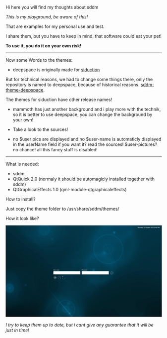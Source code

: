 Hi here you will find my thoughts about sddm

_This is my playground, be aware of this!_

That are examples for my personal use and test.

I share them, but you have to keep in mind, that software could eat your pet!

__To use it, you do it on your own risk!__

---

Now some Words to the themes:

- deepspace is originally made for [siduction](https://siduction.org "siduction homepage")

 But for technical reasons, we had to change some things there, only the repository is named to deepspace, because of historical reasons.
 [sddm-theme-deepspace](https://github.com/siduction/sddm-theme-deepspace "the side on github").

 The themes for siduction have other release names!

- mammoth has just another background and i play more with the technik, so it is better to use deepspace, 
  you can change the background by your own!
- Take a look to the sources!

- no $user pics are displayed and no $user-name is automaticly displayed in the userName field
  if you want it? read the sources!
  $user-pictures? no chance!
  all this fancy stuff is disabled!

---

What is needed:
- sddm
- QtQuick 2.0 (normaly it should be automagicly installed together with sddm)
- QtGraphicalEffects 1.0 (qml-module-qtgraphicaleffects)

How to install?

 Just copy the theme folder to /usr/share/sddm/themes/
 
How it look like?

![sample screenshot](https://github.com/hhl/hhl/blob/master/sddm-themes-hhl/deepspace/images/preview.jpg)


 
_I try to keep them up to date, but i cant give any guarantee that it will be just in time!_
